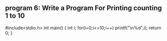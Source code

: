 ## program 6: Write a Program For Printing counting 1 to 10
#include<stdio.h>
int main()
{
int i;
for(i=0;i<=10;i++)
printf("\n%d",i);
return 0;
}
